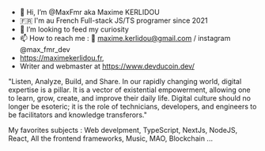 - 👋 Hi, I’m @MaxFmr aka Maxime KERLIDOU
- 🇫🇷 I'm au French Full-stack JS/TS programer since 2021
- 💞️ I’m looking to feed my curiosity 
- 📫 How to reach me : 📧 maxime.kerlidou@gmail.com / instagram @max_fmr_dev 
-  https://maximekerlidou.fr,
-  Writer and webmaster at https://www.devducoin.dev/


"Listen, Analyze, Build, and Share.
In our rapidly changing world, digital expertise is a pillar. It is a vector of existential empowerment, allowing one to learn, grow, create, and improve their daily life. Digital culture should no longer be esoteric; it is the role of technicians, developers, and engineers to be facilitators and knowledge transferors."


My favorites subjects : Web develpment, TypeScript, NextJs, NodeJS, React, All the frontend frameworks, Music, MAO, Blockchain ...

<!---
MaxFmr/MaxFmr is a ✨ special ✨ repository because its `README.md` (this file) appears on your GitHub profile.
You can click the Preview link to take a look at your changes.
--->
